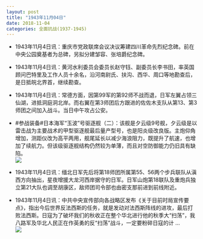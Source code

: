 ```yaml
---
layout: post
title: "1943年11月04日"
date: 2018-11-04
categories: 全面抗战(1937-1945)
---
```


<meta name="referrer" content="no-referrer" />

- 1943年11月4日讯：重庆市党政联席会议决议筹建四川革命先烈纪念碑。前在中央公园奠基者为总碑，另拟分建邹容、张培爵纪念碑。 

- 1943年11月4日讯：黄河水利委员会委员长赵守钰、副委员长李书田，率英国顾问巴特里及工作人员十余名，沿河南尉氏、扶沟、西华、周口等地勘查后，是日抵皖北界首，继续勘查。 

- 1943年11月4日讯：常德方面，因第99军的第92师不战而退，日军左翼占领三仙湖，进抵洞庭洞北岸。而右翼在第3师团后方跟进的佐佐木支队从第13、第3师团之间加入战斗。当日中午攻占公安。 

- #参战装备#日本海军“玉波”号驱逐舰（二）：该舰是夕云级9号舰，夕云级是以雷击战为主要战术的甲型驱逐舰最后量产型号，也是阳炎级改良版。主炮仰角增加，测距仪改为高平两用，舰尾延长以减少海浪阻力，既提升了航速，也增加了续航力。但该级驱逐舰结构仍然较为单薄，而且对空防御能力仍旧具有缺陷。 <br/><img src="https://wx2.sinaimg.cn/large/aca367d8ly1fwvstryff1j20xc0jh76d.jpg" />

- 1943年11月4日讯：缅北日军先后将第18师团所属第55、56两个步兵联队从滇西方向抽出，星夜增援大龙河西岸据守的日军。日军山炮第18联队及重炮兵独立第21大队也调至胡康区，敌师团司令部也由密支那前进到前线附近。 

- 1943年11月4日讯：中共中央宣传部向各战略区发布《关于目前时局宣传要点》，指出今后世界反法西斯的任务，就是发动对法西斯阵线的进攻，最后打败法西斯。日寇为了破坏我们的秋收正在整个华北进行他的秋季大“扫荡”，我八路军及华北人民正在作英勇的反“扫荡”战斗，一定要粉碎日寇的计 ... <br/><img src="https://wx4.sinaimg.cn/large/aca367d8ly1fwvpcrg9e3j20c80ay0st.jpg" />

